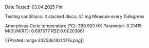 Date Tested:  03.04.2025 Pitt

Testing conditions:
4 stacked discs: 4.1 mg
Measure every 15degrees

Amorphous Curie temperature (°C): 390.920
HK Parameter: 0.31415
M(0)/M(RT): 0.697577
RSE:0.00203061
<!-- PUBLISH STOP -->
![[Pasted image 20250618214716.png]]